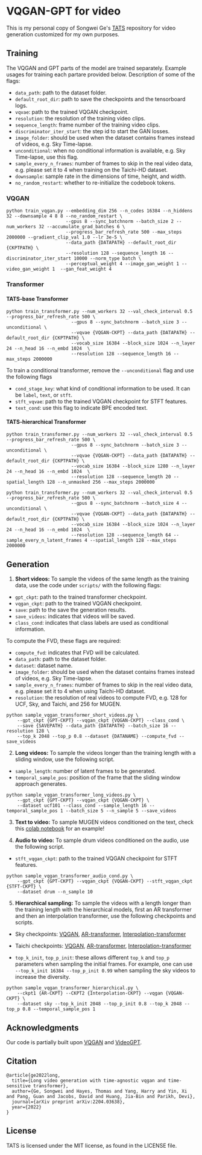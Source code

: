 # VQGAN-GPT for video

This is my personal copy of Songwei Ge's [TATS](https://github.com/SongweiGe/TATS) repository for video generation customized for my own purposes.

## Training

The VQGAN and GPT parts of the model are trained separately. Example usages for training each partare provided below. Description of some of the flags:

- `data_path`: path to the dataset folder.
- `default_root_dir`: path to save the checkpoints and the tensorboard logs.
- `vqvae`: path to the trained VQGAN checkpoint.
- `resolution`: the resolution of the training video clips.
- `sequence_length`: frame number of the training video clips.
- `discriminator_iter_start`: the step id to start the GAN losses.
- `image_folder`: should be used when the dataset contains frames instead of videos, e.g. Sky Time-lapse.
- `unconditional`: when no conditional information is available, e.g. Sky Time-lapse, use this flag.
- `sample_every_n_frames`: number of frames to skip in the real video data, e.g. please set it to 4 when training on the Taichi-HD dataset.
- `downsample`: sample rate in the dimensions of time, height, and width.
- `no_random_restart`: whether to re-initialize the codebook tokens.

### VQGAN
```
python train_vqgan.py --embedding_dim 256 --n_codes 16384 --n_hiddens 32 --downsample 4 8 8 --no_random_restart \
                      --gpus 8 --sync_batchnorm --batch_size 2 --num_workers 32 --accumulate_grad_batches 6 \
                      --progress_bar_refresh_rate 500 --max_steps 2000000 --gradient_clip_val 1.0 --lr 3e-5 \
                      --data_path {DATAPATH} --default_root_dir {CKPTPATH} \
                      --resolution 128 --sequence_length 16 --discriminator_iter_start 10000 --norm_type batch \
                      --perceptual_weight 4 --image_gan_weight 1 --video_gan_weight 1  --gan_feat_weight 4
```

### Transformer

#### TATS-base Transformer

```
python train_transformer.py --num_workers 32 --val_check_interval 0.5 --progress_bar_refresh_rate 500 \
                        --gpus 8 --sync_batchnorm --batch_size 3 --unconditional \
                        --vqvae {VQGAN-CKPT} --data_path {DATAPATH} --default_root_dir {CKPTPATH} \
                        --vocab_size 16384 --block_size 1024 --n_layer 24 --n_head 16 --n_embd 1024  \
                        --resolution 128 --sequence_length 16 --max_steps 2000000
```

To train a conditional transformer, remove the `--unconditional` flag and use the following flags

- `cond_stage_key`: what kind of conditional information to be used. It can be `label`, `text`, or `stft`.
- `stft_vqvae`: path to the trained VQGAN checkpoint for STFT features.
- `text_cond`: use this flag to indicate BPE encoded text.


#### TATS-hierarchical Transformer
```
python train_transformer.py --num_workers 32 --val_check_interval 0.5 --progress_bar_refresh_rate 500 \
                        --gpus 8 --sync_batchnorm --batch_size 3 --unconditional \
                        --vqvae {VQGAN-CKPT} --data_path {DATAPATH} --default_root_dir {CKPTPATH} \
                        --vocab_size 16384 --block_size 1280 --n_layer 24 --n_head 16 --n_embd 1024  \
                        --resolution 128 --sequence_length 20 --spatial_length 128 --n_unmasked 256 --max_steps 2000000

python train_transformer.py --num_workers 32 --val_check_interval 0.5 --progress_bar_refresh_rate 500 \
                        --gpus 8 --sync_batchnorm --batch_size 4 --unconditional \
                        --vqvae {VQGAN-CKPT} --data_path {DATAPATH} --default_root_dir {CKPTPATH} \
                        --vocab_size 16384 --block_size 1024 --n_layer 24 --n_head 16 --n_embd 1024  \
                        --resolution 128 --sequence_length 64 --sample_every_n_latent_frames 4 --spatial_length 128 --max_steps 2000000
```

## Generation

1. **Short videos:** To sample the videos of the same length as the training data, use the code under `scripts/` with the following flags:

- `gpt_ckpt`: path to the trained transformer checkpoint.
- `vqgan_ckpt`: path to the trained VQGAN checkpoint.
- `save`: path to the save the generation results.
- `save_videos`: indicates that videos will be saved.
- `class_cond`: indicates that class labels are used as conditional information.

To compute the FVD, these flags are required:

- `compute_fvd`: indicates that FVD will be calculated.
- `data_path`: path to the dataset folder.
- `dataset`: dataset name.
- `image_folder`: should be used when the dataset contains frames instead of videos, e.g. Sky Time-lapse.
- `sample_every_n_frames`: number of frames to skip in the real video data, e.g. please set it to 4 when using Taichi-HD dataset.
- `resolution`: the resolution of real videos to compute FVD, e.g. 128 for UCF, Sky, and Taichi, and 256 for MUGEN.

```
python sample_vqgan_transformer_short_videos.py \
    --gpt_ckpt {GPT-CKPT} --vqgan_ckpt {VQGAN-CKPT} --class_cond \
    --save {SAVEPATH} --data_path {DATAPATH} --batch_size 16 --resolution 128 \
    --top_k 2048 --top_p 0.8 --dataset {DATANAME} --compute_fvd --save_videos
```

2. **Long videos:** To sample the videos longer than the training length with a sliding window, use the following script.

- `sample_length`: number of latent frames to be generated.
- `temporal_sample_pos`: position of the frame that the sliding window approach generates.

```
python sample_vqgan_transformer_long_videos.py \
    --gpt_ckpt {GPT-CKPT} --vqgan_ckpt {VQGAN-CKPT} \
    --dataset ucf101 --class_cond --sample_length 16 --temporal_sample_pos 1 --batch_size 5 --n_sample 5 --save_videos
```

3. **Text to video:** To sample MUGEN videos conditioned on the text, check this [colab notebook](https://colab.research.google.com/drive/1yblr4IolH91ZA61FfZyk2n8rvndCIFmm?usp=sharing) for an example!


4. **Audio to video:** To sample drum videos conditioned on the audio, use the following script.

- `stft_vqgan_ckpt`: path to the trained VQGAN checkpoint for STFT features.

```
python sample_vqgan_transformer_audio_cond.py \
    --gpt_ckpt {GPT-CKPT} --vqgan_ckpt {VQGAN-CKPT} --stft_vqgan_ckpt {STFT-CKPT} \
    --dataset drum --n_sample 10
```

5. **Hierarchical sampling:** To sample the videos with a length longer than the training length with the hierarchical models, first an AR transformer and then an interpolation transformer, use the following checkpoints and scripts.

- Sky checkpoints: [VQGAN](https://drive.google.com/file/d/1ExV0XdJKlGP4lzn0X2W9307X-DE240iW/view?usp=sharing), [AR-transformer](https://drive.google.com/file/d/15ay8Lrra6opBU4o__CnrHfR2Caq2G-1G/view?usp=sharing), [Interpolation-transformer](https://drive.google.com/file/d/1WJiH3qh1_fe3PLbzKdRKR-h6iFudtAfr/view?usp=sharing) <br>
- Taichi checkpoints: [VQGAN](https://drive.google.com/file/d/15zujnX54wfqhhIToocvyHhdpbsxcTIv0/view?usp=sharing), [AR-transformer](https://drive.google.com/file/d/1TrjbpGwCkFhvsiQrnl5EH76HYZoWszbY/view?usp=sharing), [Interpolation-transformer](https://drive.google.com/file/d/1EQnV3IqmwFsEdza7gz4PUeUqr9bINPkz/view?usp=sharing) <br>

- `top_k_init`, `top_p_init`: these allows different `top_k` and `top_p` parameters when sampling the initial frames. For example, one can use `--top_k_init 16384 --top_p_init 0.99` when sampling the sky videos to increase the diversity.

```
python sample_vqgan_transformer_hierarchical.py \
    --ckpt1 {AR-CKPT} --CKPT2 {Interpolation-CKPT} --vqgan {VQGAN-CKPT} \
    --dataset sky --top_k_init 2048 --top_p_init 0.8 --top_k 2048 --top_p 0.8 --temporal_sample_pos 1
```


## Acknowledgments
Our code is partially built upon [VQGAN](https://github.com/CompVis/taming-transformers) and
[VideoGPT](https://github.com/wilson1yan/VideoGPT).


## Citation
```
@article{ge2022long,
  title={Long video generation with time-agnostic vqgan and time-sensitive transformer},
  author={Ge, Songwei and Hayes, Thomas and Yang, Harry and Yin, Xi and Pang, Guan and Jacobs, David and Huang, Jia-Bin and Parikh, Devi},
  journal={arXiv preprint arXiv:2204.03638},
  year={2022}
}
```

## License

TATS is licensed under the MIT license, as found in the LICENSE file.
